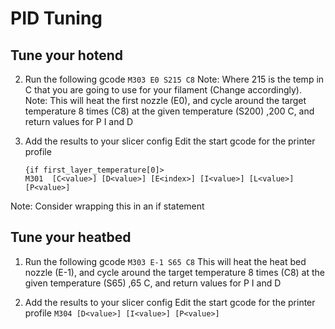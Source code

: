 # PID Tuning
## Tune your hotend  
2. Run the following gcode
`M303 E0 S215 C8`
Note: Where 215 is the temp in C that you are going to use for your filament (Change accordingly).   
Note: This will heat the first nozzle (E0), and cycle around the target temperature 8 times (C8) at the given temperature (S200) ,200 C, and return values for P I and D
  
3. Add the results to your slicer config
Edit the start gcode for the printer profile
    ```
    {if first_layer_temperature[0]>
    M301  [C<value>] [D<value>] [E<index>] [I<value>] [L<value>] [P<value>]
    ```
Note: Consider wrapping this in an if statement



 
## Tune your heatbed  

1. Run the following gcode
`M303 E-1 S65 C8`
 This will heat the heat bed nozzle (E-1), and cycle around the target temperature 8 times (C8) at the given temperature (S65) ,65 C, and return values for P I and D
  
 3. Add the results to your slicer config
Edit the start gcode for the printer profile
`M304 [D<value>] [I<value>] [P<value>]`
 
<!--stackedit_data:
eyJoaXN0b3J5IjpbNzk2NjQzNTEyLC02NjAxMjU1NzcsMTYzMD
Q4MzE5MSw2MzY3MTQwMTksLTEzMDgyOTcwMTRdfQ==
-->